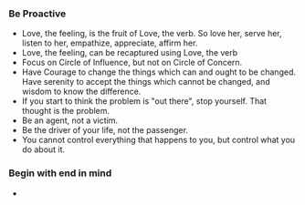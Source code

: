 ### Be Proactive
- Love, the feeling, is the fruit of Love, the verb. So love her, serve her, listen to her, empathize, appreciate, affirm her.
- Love, the feeling, can be recaptured using Love, the verb
- Focus on Circle of Influence, but not on Circle of Concern.
- Have Courage to change the things which can and ought to be changed. Have serenity to accept the things which cannot be changed, and wisdom to know the difference.
- If you start to think the problem is "out there", stop yourself. That thought is the problem.
- Be an agent, not a victim.
- Be the driver of your life, not the passenger.
- You cannot control everything that happens to you, but control what you do about it.

### Begin with end in mind
- 